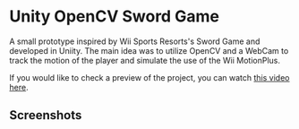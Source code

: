 # Unity OpenCV Sword Game

A small prototype inspired by Wii Sports Resorts's Sword Game and developed in Uniity. The main idea was to utilize OpenCV and a WebCam to track the motion of the player and simulate the use of the Wii MotionPlus.

If you would like to check a preview of the project, you can watch [this video here](https://youtu.be/l1oq7TMTVK0).

## Screenshots
